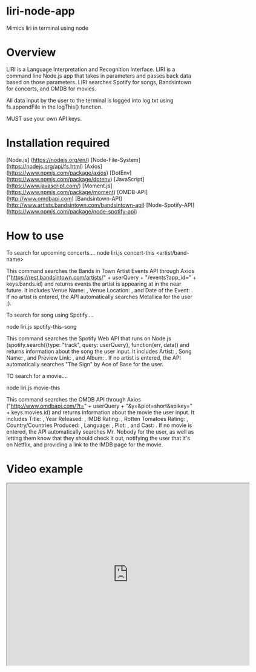 # liri-node-app
Mimics liri in terminal using node

# Overview

LIRI is a Language Interpretation and Recognition Interface. LIRI is a command line Node.js app that takes in parameters and passes back data based on those parameters. LIRI searches Spotify for songs, Bandsintown for concerts, and OMDB for movies.

All data input by the user to the terminal is logged into log.txt using fs.appendFile in the logThis() function.

MUST use your own API keys.


# Installation required

[Node.js]
(https://nodejs.org/en/)
[Node-File-System] 
(https://nodejs.org/api/fs.html)
[Axios]
(https://www.npmjs.com/package/axios)
[DotEnv] 
(https://www.npmjs.com/package/dotenv)
[JavaScript]
(https://www.javascript.com/)
[Moment.js]
(https://www.npmjs.com/package/moment)
[OMDB-API] 
(http://www.omdbapi.com)
[Bandsintown-API]
(http://www.artists.bandsintown.com/bandsintown-api)
[Node-Spotify-API]
(https://www.npmjs.com/package/node-spotify-api)


# How to use
To search for upcoming concerts....
node liri.js concert-this <artist/band-name>

This command searches the Bands in Town Artist Events API through Axios ("https://rest.bandsintown.com/artists/" + userQuery + "/events?app_id=" + keys.bands.id) and returns events the artist is appearing at in the near future. It includes Venue Name: , Venue Location: , and Date of the Event: . If no artist is entered, the API automatically searches Metallica for the user ;).

To search for song using Spotify....

node liri.js spotify-this-song <song-name>

This command searches the Spotify Web API that runs on Node.js (spotify.search({type: "track", query: userQuery}, function(err, data)) and returns information about the song the user input. It includes Artist: , Song Name: , and Preview Link: , and Album: . If no artist is entered, the API automatically searches "The Sign" by Ace of Base for the user.

TO search for a movie....

node liri.js movie-this <movie-name>

This command searches the OMDB API through Axios ("http://www.omdbapi.com/?t=" + userQuery + "&y=&plot=short&apikey=" + keys.movies.id) and returns information about the movie the user input. It includes Title: , Year Released: , IMDB Rating: , Rotten Tomatoes Rating: , Country/Countries Produced: , Language: , Plot: , and Cast: . If no movie is entered, the API automatically searches Mr. Nobody for the user, as well as letting them know that they should check it out, notifying the user that it's on Netflix, and providing a link to the IMDB page for the movie.

# Video example
<iframe src="https://drive.google.com/file/d/1pj_hJe5n-_xrmnCJXwDzWPxgd1Xcni_i/preview" width="640" height="480"></iframe>





